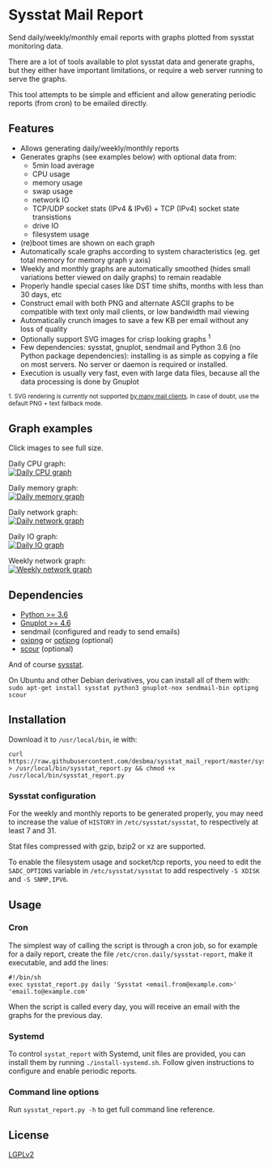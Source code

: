 # Sysstat Mail Report

Send daily/weekly/monthly email reports with graphs plotted from sysstat monitoring data.

There are a lot of tools available to plot sysstat data and generate graphs, but they either have important limitations, or require a web server running to serve the graphs.

This tool attempts to be simple and efficient and allow generating periodic reports (from cron) to be emailed directly.

## Features

- Allows generating daily/weekly/monthly reports
- Generates graphs (see examples below) with optional data from:
  - 5min load average
  - CPU usage
  - memory usage
  - swap usage
  - network IO
  - TCP/UDP socket stats (IPv4 & IPv6) + TCP (IPv4) socket state transistions
  - drive IO
  - filesystem usage
- (re)boot times are shown on each graph
- Automatically scale graphs according to system characteristics (eg. get total memory for memory graph y axis)
- Weekly and monthly graphs are automatically smoothed (hides small variations better viewed on daily graphs) to remain readable
- Properly handle special cases like DST time shifts, months with less than 30 days, etc
- Construct email with both PNG and alternate ASCII graphs to be compatible with text only mail clients, or low bandwidth mail viewing
- Automatically crunch images to save a few KB per email without any loss of quality
- Optionally support SVG images for crisp looking graphs <sup>1</sup>
- Few dependencies: sysstat, gnuplot, sendmail and Python 3.6 (no Python package dependencies): installing is as simple as copying a file on most servers. No server or daemon is required or installed.
- Execution is usually very fast, even with large data files, because all the data processing is done by Gnuplot

<sup>1. SVG rendering is currently not supported [by many mail clients](https://www.caniemail.com/features/html-svg/). In case of doubt, use the default PNG + text fallback mode.</sup>

## Graph examples

Click images to see full size.

Daily CPU graph:  
[![Daily CPU graph](https://i.imgur.com/o0Qzd8nm.png)](https://i.imgur.com/o0Qzd8n.png)

Daily memory graph:  
[![Daily memory graph](https://i.imgur.com/Pkh6VHum.png)](https://i.imgur.com/Pkh6VHu.png)

Daily network graph:  
[![Daily network graph](https://i.imgur.com/yZ8zKEMm.png)](https://i.imgur.com/yZ8zKEM.png)

Daily IO graph:  
[![Daily IO graph](https://i.imgur.com/sCEZ773m.png)](https://i.imgur.com/sCEZ773.png)

Weekly network graph:  
[![Weekly network graph](https://i.imgur.com/pYRv26Em.png)](https://i.imgur.com/pYRv26E.png)

## Dependencies

- [Python >= 3.6](https://www.python.org/downloads/)
- [Gnuplot >= 4.6](http://www.gnuplot.info/)
- sendmail (configured and ready to send emails)
- [oxipng](https://github.com/shssoichiro/oxipng) or [optipng](http://optipng.sourceforge.net/) (optional)
- [scour](https://github.com/scour-project/scour) (optional)

And of course [sysstat](http://sebastien.godard.pagesperso-orange.fr/).

On Ubuntu and other Debian derivatives, you can install all of them with:  
`sudo apt-get install sysstat python3 gnuplot-nox sendmail-bin optipng scour`

## Installation

Download it to `/usr/local/bin`, ie with:

    curl https://raw.githubusercontent.com/desbma/sysstat_mail_report/master/sysstat_report.py > /usr/local/bin/sysstat_report.py && chmod +x /usr/local/bin/sysstat_report.py

### Sysstat configuration

For the weekly and monthly reports to be generated properly, you may need to increase the value of `HISTORY` in `/etc/sysstat/sysstat`, to respectively at least 7 and 31.

Stat files compressed with gzip, bzip2 or xz are supported.

To enable the filesystem usage and socket/tcp reports, you need to edit the `SADC_OPTIONS` variable in `/etc/sysstat/sysstat` to add respectively `-S XDISK` and `-S SNMP,IPV6`.

## Usage

### Cron

The simplest way of calling the script is through a cron job, so for example for a daily report, create the file `/etc/cron.daily/sysstat-report`, make it executable, and add the lines:

    #!/bin/sh
    exec sysstat_report.py daily 'Sysstat <email.from@example.com>' 'email.to@example.com'

When the script is called every day, you will receive an email with the graphs for the previous day.

### Systemd

To control `systat_report` with Systemd, unit files are provided, you can install them by running `./install-systemd.sh`.
Follow given instructions to configure and enable periodic reports.

### Command line options

Run `sysstat_report.py -h` to get full command line reference.

## License

[LGPLv2](https://www.gnu.org/licenses/old-licenses/lgpl-2.1-standalone.html)
